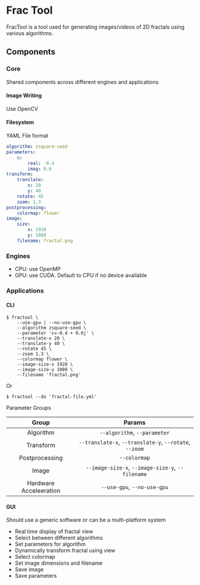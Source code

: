 Frac Tool
=================================================================

FracTool is a tool used for generating images/videos
of 2D fractals using various algorithms.

Components
-----------------------------------------------------------------

### Core

Shared components across different engines and applications

#### Image Writing

Use OpenCV

#### Filesystem

YAML File format

```yaml
algorithm: zsquare-seed
parameters:
    c:
        real: -0.4
        imag: 0.6
transform:
    translate:
        x: 20
        y: 40
    rotate: 45
    zoom: 1.3
postprocessing:
    colormap: flower
image:
    size:
        x: 1920
        y: 1080
    filename: fractal.png
```

### Engines

- CPU: use OpenMP
- GPU: use CUDA. Default to CPU if no device available

### Applications

#### CLI

    $ fractool \
        --use-gpu | --no-use-gpu \
        --algorithm zsquare-seed \
        --parameter 'c=-0.4 + 0.6j' \
        --translate-x 20 \
        --translate-y 40 \
        --rotate 45 \
        --zoom 1.3 \
        --colormap flower \
        --image-size-x 1920 \
        --image-size-y 1080 \
        --filename 'fractal.png'

Or

    $ fractool --do 'fractal-file.yml'

Parameter Groups

|     Group              |                         Params                         |
|:----------------------:|:------------------------------------------------------:|
| Algorithm              | `--algorithm`, `--parameter`                           |
| Transform              | `--translate-x`, `--translate-y`, `--rotate`, `--zoom` |
| Postprocessing         | `--colormap`                                           |
| Image                  | `--image-size-x`, `--image-size-y`, `--filename`       |
| Hardware Acceleeration | `--use-gpu`, `--no-use-gpu`                            |

#### GUI

Should use a generic software or can be a multi-platform system

- Real time display of fractal view
- Select between different algorithms
- Set parameters for algorithm
- Dynamically transform fractal using view
- Select colormap
- Set image dimensions and filename
- Save image
- Save parameters